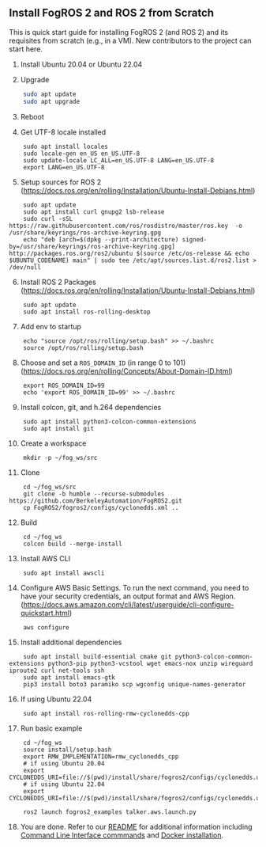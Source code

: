 Install FogROS 2 and ROS 2 from Scratch
---

This is quick start guide for installing FogROS 2 (and ROS 2) and its requisites from scratch (e.g., in a VM).  New contributors to the project can start here.

1. Install Ubuntu 20.04 or Ubuntu 22.04

2. Upgrade
```bash
    sudo apt update
    sudo apt upgrade
```

3. Reboot

4. Get UTF-8 locale installed

```
    sudo apt install locales
    sudo locale-gen en_US en_US.UTF-8
    sudo update-locale LC_ALL=en_US.UTF-8 LANG=en_US.UTF-8
    export LANG=en_US.UTF-8
```

5. Setup sources for ROS 2 (https://docs.ros.org/en/rolling/Installation/Ubuntu-Install-Debians.html)

```
    sudo apt update
    sudo apt install curl gnupg2 lsb-release
    sudo curl -sSL https://raw.githubusercontent.com/ros/rosdistro/master/ros.key  -o /usr/share/keyrings/ros-archive-keyring.gpg
    echo "deb [arch=$(dpkg --print-architecture) signed-by=/usr/share/keyrings/ros-archive-keyring.gpg] http://packages.ros.org/ros2/ubuntu $(source /etc/os-release && echo $UBUNTU_CODENAME) main" | sudo tee /etc/apt/sources.list.d/ros2.list > /dev/null
```

6. Install ROS 2 Packages (https://docs.ros.org/en/rolling/Installation/Ubuntu-Install-Debians.html)

```
    sudo apt update
    sudo apt install ros-rolling-desktop
```

7. Add env to startup

```
    echo "source /opt/ros/rolling/setup.bash" >> ~/.bashrc
    source /opt/ros/rolling/setup.bash
```

8. Choose and set a `ROS_DOMAIN_ID` (in range 0 to 101) (https://docs.ros.org/en/rolling/Concepts/About-Domain-ID.html)

```
    export ROS_DOMAIN_ID=99
    echo 'export ROS_DOMAIN_ID=99' >> ~/.bashrc
```
9. Install colcon, git, and h.264 dependencies

```
    sudo apt install python3-colcon-common-extensions
    sudo apt install git
```

10. Create a workspace

```
    mkdir -p ~/fog_ws/src
```

11. Clone

```
    cd ~/fog_ws/src
    git clone -b humble --recurse-submodules https://github.com/BerkeleyAutomation/FogROS2.git
    cp FogROS2/fogros2/configs/cyclonedds.xml ..
```

12. Build

```
    cd ~/fog_ws
    colcon build --merge-install
```

13. Install AWS CLI

```
    sudo apt install awscli
```

14. Configure AWS Basic Settings. To run the next command, you need to have your security credentials, an output format and AWS Region. (https://docs.aws.amazon.com/cli/latest/userguide/cli-configure-quickstart.html)

```
    aws configure
```

15. Install additional dependencies

```
    sudo apt install build-essential cmake git python3-colcon-common-extensions python3-pip python3-vcstool wget emacs-nox unzip wireguard iproute2 curl net-tools ssh
    sudo apt install emacs-gtk
    pip3 install boto3 paramiko scp wgconfig unique-names-generator
```

16. If using Ubuntu 22.04

```
    sudo apt install ros-rolling-rmw-cyclonedds-cpp
```
   
17. Run basic example

```
    cd ~/fog_ws
    source install/setup.bash
    export RMW_IMPLEMENTATION=rmw_cyclonedds_cpp 
    # if using Ubuntu 20.04
    export CYCLONEDDS_URI=file://$(pwd)/install/share/fogros2/configs/cyclonedds.ubuntu.2004.xml
    # if using Ubuntu 22.04
    export CYCLONEDDS_URI=file://$(pwd)/install/share/fogros2/configs/cyclonedds.ubuntu.2204.xml

    ros2 launch fogros2_examples talker.aws.launch.py
```

18. You are done. Refer to our [README](https://github.com/BerkeleyAutomation/FogROS2/blob/main/README.md) for additional information including [Command Line Interface commmands](https://github.com/BerkeleyAutomation/FogROS2#command-line-interface) and [Docker installation](https://github.com/BerkeleyAutomation/FogROS2#docker).
